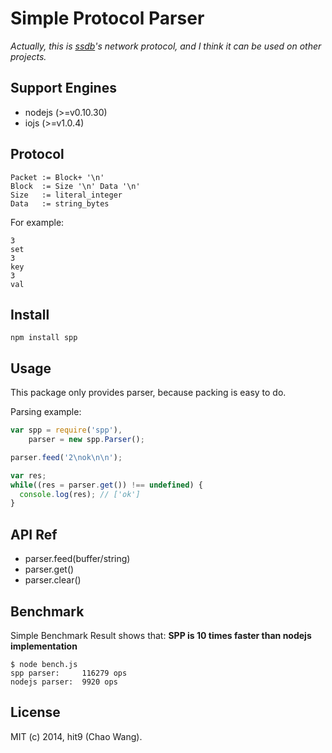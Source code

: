 Simple Protocol Parser
======================

*Actually, this is [ssdb](http://ssdb.io)'s network protocol, and I think it can
be used on other projects.*

Support Engines
--------------

- nodejs (>=v0.10.30)
- iojs (>=v1.0.4)

Protocol
--------

```
Packet := Block+ '\n'
Block  := Size '\n' Data '\n'
Size   := literal_integer
Data   := string_bytes
```

For example:

```
3
set
3
key
3
val

```

Install
-------

```
npm install spp
```

Usage
-----

This package only provides parser, because packing is
easy to do.


Parsing example:

```js
var spp = require('spp'),
    parser = new spp.Parser();

parser.feed('2\nok\n\n');

var res;
while((res = parser.get()) !== undefined) {
  console.log(res); // ['ok']
}
```

API Ref
-------

- parser.feed(buffer/string)
- parser.get()
- parser.clear()

Benchmark
---------

Simple Benchmark Result shows that: **SPP is 10 times faster than nodejs implementation**

```
$ node bench.js
spp parser:     116279 ops
nodejs parser:  9920 ops
```

License
-------

MIT (c) 2014, hit9 (Chao Wang).
